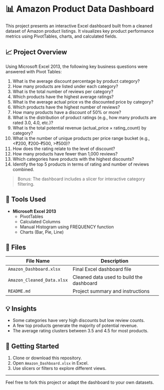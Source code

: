 # 📊 Amazon Product Data Dashboard

This project presents an interactive Excel dashboard built from a cleaned dataset of Amazon product listings. It visualizes key product performance metrics using PivotTables, charts, and calculated fields.

## 📈 Project Overview

Using Microsoft Excel 2013, the following key business questions were answered with Pivot Tables:

1. What is the average discount percentage by product category?
2. How many products are listed under each category?
3. What is the total number of reviews per category?
4. Which products have the highest average ratings?
5. What is the average actual price vs the discounted price by category?
6. Which products have the highest number of reviews?
7. How many products have a discount of 50% or more?
8. What is the distribution of product ratings (e.g., how many products are rated 3.0, 4.0, etc.)?
9. What is the total potential revenue (actual_price × rating_count) by category?
10. What is the number of unique products per price range bucket (e.g., <₹200, ₹200–₹500, >₹500)?
11. How does the rating relate to the level of discount?
12. How many products have fewer than 1,000 reviews?
13. Which categories have products with the highest discounts?
14. Identify the top 5 products in terms of rating and number of reviews combined.

> Bonus: The dashboard includes a slicer for interactive category filtering.

## 🧩 Tools Used

- **Microsoft Excel 2013**
  - PivotTables
  - Calculated Columns
  - Manual Histogram using FREQUENCY function
  - Charts (Bar, Pie, Line)

## 📁 Files

| File Name                        | Description                            |
|----------------------------------|----------------------------------------|
| `Amazon_Dashboard.xlsx`          | Final Excel dashboard file             |
| `Amazon_Cleaned_Data.xlsx`       | Cleaned data used to build the dashboard |
| `README.md`                      | Project summary and instructions       |

## 💡 Insights

- Some categories have very high discounts but low review counts.
- A few top products generate the majority of potential revenue.
- The average rating clusters between 3.5 and 4.5 for most products.

## 🚀 Getting Started

1. Clone or download this repository.
2. Open `Amazon_Dashboard.xlsx` in Excel.
3. Use slicers or filters to explore different views.

---

Feel free to fork this project or adapt the dashboard to your own datasets.


